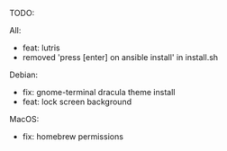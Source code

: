 TODO:

All:
- feat: lutris
- removed 'press [enter] on ansible install' in install.sh

Debian:
- fix: gnome-terminal dracula theme install
- feat: lock screen background

MacOS:
- fix: homebrew permissions
